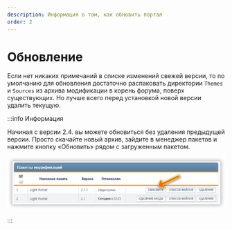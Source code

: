 ```yaml
---
description: Информация о том, как обновить портал
order: 2
---
```


# Обновление

Если нет никаких примечаний в списке изменений свежей версии, то по умолчанию для обновления достаточно распаковать директории `Themes` и `Sources` из архива модификации в корень форума, поверх существующих. Но лучше всего перед установкой новой версии удалить текущую.

:::info Информация

Начиная с версии 2.4. вы можете обновиться без удаления предыдущей версии. Просто скачайте новый архив, зайдите в менеджер пакетов и нажмите кнопку «Обновить» рядом с загруженным пакетом.

![Обновление](upgrade.png)

:::
